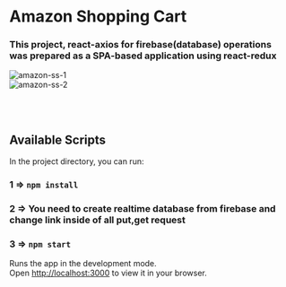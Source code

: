 # Amazon Shopping Cart 


<h3>This project, react-axios for firebase(database) operations was prepared as a SPA-based application using react-redux </h3>

![amazon-ss-1](https://user-images.githubusercontent.com/73909361/184494115-c47a61cc-7bff-4bb0-a079-b50bda1bcbf0.png)
<br/>
![amazon-ss-2](https://user-images.githubusercontent.com/73909361/184494132-41503731-ee61-42a9-9adb-24a03fd4f2e1.png)
 
<br/>
<br/>

 

## Available Scripts

In the project directory, you can run:
### 1 => `npm install`
### 2 => You need to create realtime database from firebase and change link inside of all put,get request
### 3 => `npm start`


Runs the app in the development mode.\
Open [http://localhost:3000](http://localhost:3000) to view it in your browser.

 

 
